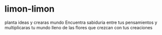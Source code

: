 # limon-limon
planta ideas y crearas mundo
Encuentra sabiduria entre tus pensamientos y multiplicaras tu mundo lleno de las flores que crezcan con tus creaciones
